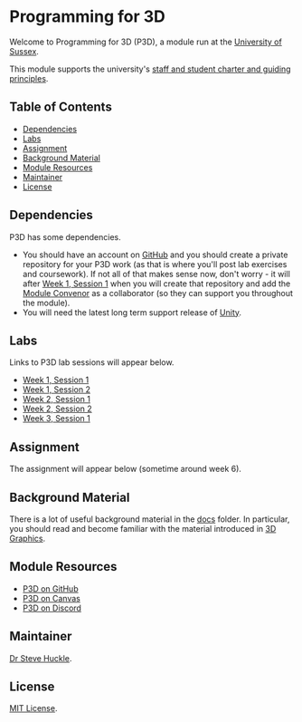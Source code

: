 # Programming for 3D

Welcome to Programming for 3D (P3D), a module run at the [University of Sussex](https://www.sussex.ac.uk/).

This module supports the university's [staff and student charter and guiding principles](/docs/staffStudentCharter.pdf).

## Table of Contents

- [Dependencies](#dependencies)
- [Labs](#labs)
- [Assignment](#assignment)
- [Background Material](#background-material)
- [Module Resources](#module-resources)
- [Maintainer](#maintainer)
- [License](#license)

## Dependencies

P3D has some dependencies.

- You should have an account on [GitHub](https://github.com/) and you should create a private repository for your P3D work (as that is where you'll post lab exercises and coursework). If not all of that makes sense now, don't worry - it will after [Week 1, Session 1](/docs/labs/week1Session1.md) when you will create that repository and add the [Module Convenor](#maintainer) as a collaborator (so they can support you throughout the module).
- You will need the latest long term support release of [Unity](https://unity3d.com/unity/qa/lts-releases).

## Labs

Links to P3D lab sessions will appear below.

- [Week 1, Session 1](/docs/labs/week1Session1.md)
- [Week 1, Session 2](/docs/labs/week1Session2.md)
- [Week 2, Session 1](/docs/labs/week2Session1.md)
- [Week 2, Session 2](/docs/labs/week2Session2.md)
- [Week 3, Session 1](/docs/labs/week3Session1.md)

## Assignment

The assignment will appear below (sometime around week 6).

## Background Material

There is a lot of useful background material in the [docs](./docs/) folder. In particular, you should read and become familiar with the material introduced in [3D Graphics](./docs/graphicsBackground.md).

## Module Resources

- [P3D on GitHub](https://github.com/glowkeeper/P3D)
- [P3D on Canvas](https://canvas.sussex.ac.uk/courses/17597)
- [P3D on Discord](https://discord.gg/PutHQRGkPA)

## Maintainer

[Dr Steve Huckle](https://glowkeeper.github.io/).

## License

[MIT License](LICENSE).
